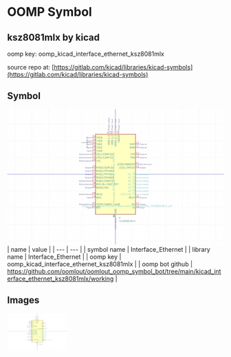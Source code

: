 # OOMP Symbol  
## ksz8081mlx  by kicad  
  
oomp key: oomp_kicad_interface_ethernet_ksz8081mlx  
  
source repo at: [https://gitlab.com/kicad/libraries/kicad-symbols](https://gitlab.com/kicad/libraries/kicad-symbols)  
## Symbol  
  
[![working.png](working_600.png)](working.png)  
| name | value | 
| --- | --- | 
| symbol name | Interface_Ethernet | 
| library name | Interface_Ethernet | 
| oomp key | oomp_kicad_interface_ethernet_ksz8081mlx | 
| oomp bot github | https://github.com/oomlout/oomlout_oomp_symbol_bot/tree/main/kicad_interface_ethernet_ksz8081mlx/working | 
## Images  
  
[![working.png](working_140.png)](working.png)  
